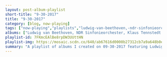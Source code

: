 ```yaml
---
layout: post-album-playlist
short-title: "9-30-2017"
title: "9-30-2017"
category: [blog, now-playing]
tags: ["now-playing","playlists","ludwig-van-beethoven,-ndr-sinfonieorchester,-klaus-tennstedt","desmond-dekker-&-the-aces","alton-ellis","prince-buster","the-rulers","derrick-morgan","joe-white","hazel-&-the-jolly-boys,-the-fugitives","spanishtonians","clancy-eccles","alton-ellis","desmond-dekker-&-the-aces","the-valentines","the-rulers","the-valentines","the-heptones","alton-ellis-&-the-flames","the-wailers","the-baba-brooks-band","the-rio-grandes","the-ethiopians","prince-buster","count-lasher,-lynn-taitt,-the-baba-brooks-band","prince-buster","the-clarendonians","alton-ellis-&-the-flames,-the-baba-brooks-band","desmond-dekker-&-the-aces","hugh-godfrey","lloyd-robinson","prince-buster","various-artists","lynn-taitt-&-the-comets","various-artists","prince-buster","derrick-morgan","lee-\"scratch\"-perry,-the-sensations","various-artists","desmond-dekker-&-the-aces","sonny-burke","junior-smith","dandy","various-artists","day-wave","black-cobra","wesley-sprayue","nigel-westlake,-melbourne-symphony-orchestra","panic!-at-the-disco","eric-prydz"]
albums: ["Ludwig van Beethoven, NDR Sinfonieorchester, Klaus Tennstedt - Beethoven: Symphony No. 3 in E-Flat Major, Op. 55 Eroica & Coriolan Overture, Op. 62","Desmond Dekker & The Aces - 007: The Best Of Desmond Dekker","Alton Ellis - Mr Soul Of Jamaica - Greatest Hits","Prince Buster - Prince Buster - Fabulous Greatest Hits [Diamond Range]","The Rulers - Trojan Presents: Ska","Derrick Morgan - The Trojan Rude Boy Collection","Joe White - Trojan Presents: Mod Ska","Hazel & The Jolly Boys, The Fugitives - The Trojan Rude Boy Collection","Spanishtonians - Trojan Presents: Ska","Clancy Eccles - The Trojan Rude Boy Collection","Alton Ellis - Mr Soul Of Jamaica - Greatest Hits","Desmond Dekker & The Aces - The Best of Desmond Dekker","The Valentines - The Trojan Rude Boy Collection","The Rulers - Trojan Presents: Mod Ska","The Valentines - The Trojan Rude Boy Collection","The Heptones - Peace and Harmony: The Trojan Anthology","Alton Ellis & The Flames - Treasure Isle Presents Rock Steady","The Wailers - Songs Of Freedom","The Baba Brooks Band - Treasure Isle Presents: Ska","The Rio Grandes - The Trojan Rude Boy Collection","The Ethiopians - Studio One Ska Fever! More Ska Sounds from Sir Coxsone's Downbeat 1962-65","Prince Buster - Prince Buster - Fabulous Greatest Hits [Diamond Range]","Count Lasher, Lynn Taitt, The Baba Brooks Band - The Trojan Rude Boy Collection","Prince Buster - Ska and Rocksteady Collection, Vol. 1","The Clarendonians - Studio One Ska Fever! More Ska Sounds from Sir Coxsone's Downbeat 1962-65","Alton Ellis & The Flames, The Baba Brooks Band - Treasure Isle Presents Ska","Desmond Dekker & The Aces - The Best of Desmond Dekker","Hugh Godfrey - Studio One Ska Fever! More Ska Sounds from Sir Coxsone's Downbeat 1962-65","Lloyd Robinson - The Trojan Rude Boy Collection","Prince Buster - Ska and Rocksteady Collection, Vol. 1","Various Artists - The Trojan Rude Boy Collection","Lynn Taitt & The Comets - Trojan Presents Mod Ska","Various Artists - The Trojan Rude Boy Collection","Prince Buster - Prince Buster - Fabulous Greatest Hits [Diamond Range]","Derrick Morgan - The Trojan Rude Boy Collection","Lee \"Scratch\" Perry, The Sensations - I Am the Upsetter - The Story of the Lee Scratch Perry Golden Years","Various Artists - The Trojan Rude Boy Collection","Desmond Dekker & The Aces - The Best of Desmond Dekker","Sonny Burke - Trojan Presents: Mod Ska","Junior Smith - Trojan Presents Mod Ska","Dandy - Trojan Presents: Classic Reggae - The Soundtrack to Jamaica","Various Artists - Mr Soul of Jamaica","Day Wave - The Days We Had","Black Cobra - Imperium Simulacra","Wesley Sprayue - Zelda: Ocarina of Time - Piano","Nigel Westlake, Melbourne Symphony Orchestra - Babe: Orchestral Soundtrack","Panic! At The Disco - Vices & Virtues","Eric Prydz - Opus"]
playlist-id: 7FKmcEAlBe8rpDW3UUttHN
playlist-img: https://mosaic.scdn.co/640/ab67616d0000b27312cb7a9a648b0ef79e7e9d31ab67616d0000b2732ec1d3af32cb06eb27ded350ab67616d0000b273984fb7e39cf364e625a68dfeab67616d0000b273ffa60387cc86dca0d6a23f36
summary: "A playlist of albums I created on 09-30-2017 featuring Ludwig van Beethoven, NDR Sinfonieorchester, Klaus Tennstedt, Desmond Dekker & The Aces, Alton Ellis, Prince Buster, The Rulers, Derrick Morgan, Joe White, Hazel & The Jolly Boys, The Fugitives, Spanishtonians, Clancy Eccles, Alton Ellis, Desmond Dekker & The Aces, The Valentines, The Rulers, The Valentines, The Heptones, Alton Ellis & The Flames, The Wailers, The Baba Brooks Band, The Rio Grandes, The Ethiopians, Prince Buster, Count Lasher, Lynn Taitt, The Baba Brooks Band, Prince Buster, The Clarendonians, Alton Ellis & The Flames, The Baba Brooks Band, Desmond Dekker & The Aces, Hugh Godfrey, Lloyd Robinson, Prince Buster, Various Artists, Lynn Taitt & The Comets, Various Artists, Prince Buster, Derrick Morgan, Lee \"Scratch\" Perry, The Sensations, Various Artists, Desmond Dekker & The Aces, Sonny Burke, Junior Smith, Dandy, Various Artists, Day Wave, Black Cobra, Wesley Sprayue, Nigel Westlake, Melbourne Symphony Orchestra, Panic! At The Disco, and Eric Prydz"
---
```

